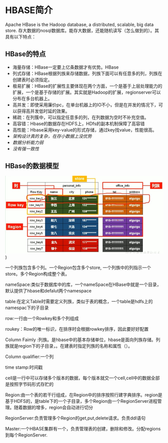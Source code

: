 # HBASE简介

Apache HBase is the Hadoop database, a distributed, scalable, big data store. 存大数据的nosql数据库。能存大数据，还能随机读写（怎么做到的）。其具有以下特点：

## HBase的特点

- 海量存储：HBase一定要上亿条数据才有优势。HBase
- 列式存储：HBase根据列族来存储数据，列族下面可以有任意多的列，列族在创建表时必须指定。
- 极易扩展：HBase的扩展性主要体现在两个方面，一个是基于上层处理能力的扩展，一个是基于存储的扩展。其实就是Hadoop的扩展，regionserver可以分布在多台机器上。
- 高并发：即使采用廉价pc，在单台机器上的IO不小，但是在并发的情况下，可以获得高并发低时延的效果。
- 稀疏：在列簇中，可以指定任意多的列，在列数据为空时不补充空值。
- 高容错：Hbase的数据存在HDFS上，HDfs的副本机制保障了高容错
- 高性能：Hbase采用key-value的形式存储，通过key找value，性能很高。
- *架构设计真的复杂，在存小数据上没优势*
- *数据分析能力弱*
- *没有强一致性*

## HBase的数据模型

![HBase的数据模型](SharedScreenshot.jpg))

一个列族包含多个列。一个Region包含多个store, 一个列族中的列指示一个store。多个Region构成整个表。

nameSpace:类似于数据库中的库，一个nameSpace在HBase中就是一个目录，默认提供了hbase和defalut两个namespace

table:在定义Table时需要定义列族，类似于表的概念，一个table是hdfs上的namespac下的子目录

row:一行由一个Rowkey和多个列组成

roukey：Row的唯一标识，在排序时会根据rowkey排序，因此要好好配置

Column Faimly :列族。是hbase中的基本存储单位，hbase是面向列族存储。列族就是region下的子目录，。在建表时指定列族的名称和属性（）。

Column qualifier:一个列

time stamp:时间戳

cell是一行中可以存储多个版本的数据，每个版本就交一个cell,cell中的数据全部是按照字节码形式存贮的

Region:由一个表的若干行组成，在Region中的排序按照行建字典排序。region是基于HDFS的，是table下的一个子目录，多个Region由一个RegionServer进程管理。随着数据的增多，region会自动进行切分

RegionServer:负责管理多个Region的get,put,delete请求。负责ddl语句

Master:一个HBASE集群有一个，负责管理表的创建，删除和修改。分配regions到每个RegionServer.


